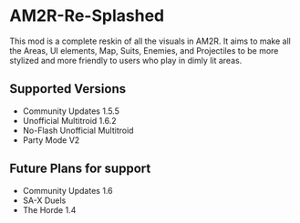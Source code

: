 # AM2R-Re-Splashed

This mod is a complete reskin of all the visuals in AM2R.  It aims to make all the Areas, UI elements, Map, Suits, Enemies, and Projectiles to be more stylized and more friendly to users who play in dimly lit areas.

## Supported Versions

- Community Updates 1.5.5
- Unofficial Multitroid 1.6.2
- No-Flash Unofficial Multitroid
- Party Mode V2

## Future Plans for support

- Community Updates 1.6
- SA-X Duels
- The Horde 1.4